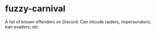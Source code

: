 # fuzzy-carnival
A list of known offenders on Discord. Can inlcude raiders, impersonators, ban evaders, etc.

